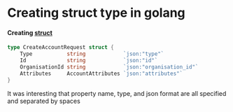 # Creating struct type in golang

#### Creating [struct](https://medium.com/rungo/structures-in-go-76377cc106a2)

```go
type CreateAccountRequest struct {
	Type           string            `json:"type"`
	Id             string            `json:"id"`
	OrganisationId string            `json:"organisation_id"`
	Attributes     AccountAttributes `json:"attributes"`
}
```

It was interesting that property name, type, and json format are all specified and separated by spaces

